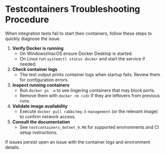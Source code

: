 # Testcontainers Troubleshooting Procedure

When integration tests fail to start their containers, follow these steps to quickly diagnose the issue.

1. **Verify Docker is running**
   - On Windows/macOS ensure Docker Desktop is started.
   - On Linux run `systemctl status docker` and start the service if needed.
2. **Check container logs**
   - The test output prints container logs when startup fails. Review them for configuration errors.
3. **Inspect running containers**
   - Run `docker ps -a` to see lingering containers that may block ports.
   - Remove them with `docker rm <id>` if they are leftovers from previous runs.
4. **Validate image availability**
   - Execute `docker pull rabbitmq:3-management` (or the relevant image) to confirm network access.
5. **Consult the documentation**
   - See `testcontainers_dotnet_9.Md` for supported environments and CI setup instructions.

If issues persist open an issue with the container logs and environment details.
